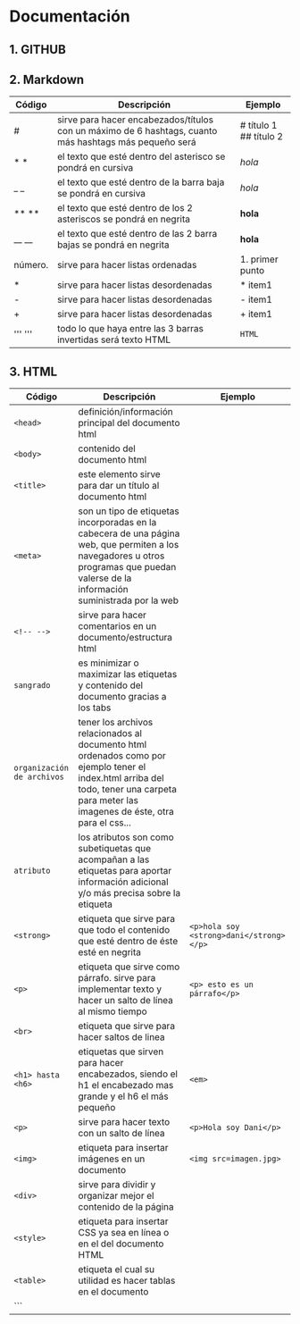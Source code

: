# Documentación

## 1. GITHUB

## 2. Markdown

| Código | Descripción | Ejemplo |
| ------ | ----------- | ------- |
| # | sirve para hacer encabezados/títulos con un máximo de 6 hashtags, cuanto más hashtags más pequeño será | # título 1 ## título 2|
| * * | el texto que esté dentro del asterisco se pondrá en cursiva | *hola* |
| _  _ | el texto que esté dentro de la barra baja se pondrá en cursiva | _hola_ |
| ** **| el texto que esté dentro de los 2 asteriscos se pondrá en negrita | **hola** |
| __ __| el texto que esté dentro de las 2 barra bajas se pondrá en negrita | __hola__ |
| número. | sirve para hacer listas ordenadas | 1. primer punto |
| * | sirve para hacer listas desordenadas | * item1 |
| - | sirve para hacer listas desordenadas | - item1 |
| + | sirve para hacer listas desordenadas | + item1 |
| ''' ''' | todo lo que haya entre las 3 barras invertidas será texto HTML | ```HTML ``` |

## 3. HTML

| Código | Descripción | Ejemplo |
| ------ | ----------- | ------- |
| ```<head>``` | definición/información principal del documento html |  |
| ```<body>``` | contenido del documento html | <body> </body>
| ```<title>``` | este elemento sirve para dar un título al documento html | <title> clase </title> |
| ```<meta>``` | son un tipo de etiquetas incorporadas en la cabecera de una página web, que permiten a los navegadores u otros programas que puedan valerse de la información suministrada por la web |  |
| ```<!-- -->``` | sirve para hacer comentarios en un documento/estructura html | <!-- esto es un comentario --> |
| ```sangrado``` | es minimizar o maximizar las etiquetas y contenido del documento gracias a los tabs |  |
| ```organización de archivos``` | tener los archivos relacionados al documento html ordenados como por ejemplo tener el index.html arriba del todo, tener una carpeta para meter las imagenes de éste, otra para el css... |  |
| ```atributo``` | los atributos son como subetiquetas que acompañan a las etiquetas para aportar información adicional y/o más precisa sobre la etiqueta |  |
| ```<strong>``` | etiqueta que sirve para que todo el contenido que esté dentro de éste esté en negrita | ```<p>hola soy <strong>dani</strong></p>``` |
| ```<p>``` | etiqueta que sirve como párrafo. sirve para implementar texto y hacer un salto de línea al mismo tiempo | ```<p> esto es un párrafo</p> ``` | 
| ```<br>``` | etiqueta que sirve para hacer saltos de linea |  |
| ```<h1> hasta <h6>``` | etiquetas que sirven para hacer encabezados, siendo el h1 el encabezado mas grande y el h6 el más pequeño | ```<em>``` | sirve para poner texto en cursiva | <em>hola que tal</em> |
| ```<p>``` | sirve para hacer texto con un salto de línea | ```<p>Hola soy Dani</p>``` |
| ```<img>``` | etiqueta para insertar imágenes en un documento | ```<img src=imagen.jpg>``` |
| ```<div>``` | sirve para dividir y organizar mejor el contenido de la página |  |
| ```<style>``` | etiqueta para insertar CSS ya sea en línea o en el <head> del documento HTML |  |
| ```<table>``` | etiqueta el cual su utilidad es hacer tablas en el documento |  |
| ``` |  |  |
